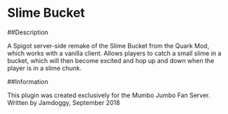 # Slime Bucket

##Description

A Spigot server-side remake of the Slime Bucket from the Quark Mod, which works with a vanilla client.  Allows players to catch a small slime in a bucket, which will then become excited and hop up and down when the player is in a slime chunk.

##Information

This plugin was created exclusively for the Mumbo Jumbo Fan Server.
Written by Jamdoggy, September 2018
